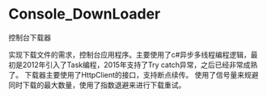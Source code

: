 # Console_DownLoader
控制台下载器  

实现下载文件的需求，控制台应用程序。主要使用了c#异步多线程编程逻辑，最初是2012年引入了Task编程，2015年支持了Try catch异常，之后已经非常成熟了。
下载器主要使用了HttpClient的接口，支持断点续传。
使用了信号量来规避同时下载的最大数量，使用了指数退避来进行下载重试。


